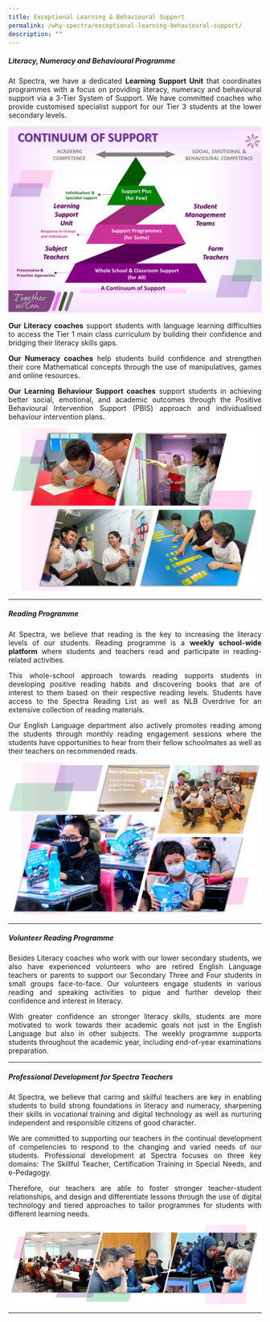 ```yaml
---
title: Exceptional Learning & Behavioural Support
permalink: /why-spectra/exceptional-learning-behavioural-support/
description: ""
---
```

##### **Literacy, Numeracy and Behavioural Programme**

<p align="justify">At Spectra, we have a dedicated&nbsp;<b>Learning Support Unit</b>&nbsp;that coordinates programmes with a focus on providing literacy, numeracy and behavioural support via a&nbsp;3-Tier System of Support. We have committed coaches who provide customised specialist support for our Tier 3 students at the lower secondary levels.</p>

![3 Tier Support](/images/3-Tier-Support.png)

<p></p><p align="justify"><b>Our Literacy coaches</b>&nbsp;support students with language learning difficulties to access the Tier 1 main class curriculum by building their confidence and bridging their literacy skills gaps.</p>

<p></p><p align="justify"><b>Our Numeracy coaches</b>&nbsp;help students build confidence and strengthen their core Mathematical concepts through the use of manipulatives, games and online resources.</p>

<p></p><p align="justify"><b>Our Learning Behaviour Support coaches</b>&nbsp;support students in achieving better social, emotional, and academic outcomes through the Positive Behavioural Intervention Support (PBIS) approach and individualised behaviour intervention plans.</p>

![](/images/csulsu2023.png)
	
***
	
	
##### **Reading Programme**

<p></p><p align="justify">At Spectra, we believe that reading is the key to increasing the literacy levels of our students. Reading programme is a&nbsp;<b>weekly school-wide platform</b>&nbsp;where students and teachers read and participate in reading-related activities.</p>

<p align="justify">This whole-school approach towards reading supports students in developing positive reading habits and discovering books that are of interest to them based on their respective reading levels. Students have access to the&nbsp;Spectra Reading List&nbsp;as well as&nbsp;NLB Overdrive&nbsp;for an extensive collection of reading materials.</p>

<p align="justify">Our English Language department also actively promotes reading among the students through monthly reading engagement sessions where the students have opportunities to hear from their fellow schoolmates as well as their teachers on recommended reads.</p>

![Reading Wednesdays](/images/Reading-Wednesdays-1.png)

***

##### **Volunteer Reading Programme**

<p align="justify">Besides Literacy coaches who work with our lower secondary students, we also have experienced volunteers who are retired English Language teachers or parents to support our Secondary Three and Four students in small groups face-to-face. Our volunteers engage students in various reading and speaking activities to pique and further develop their confidence and interest in literacy.
</p>

<p align="justify">With greater confidence an stronger literacy skills, students are more motivated to work towards their academic goals not just in the English Language but also in other subjects. The weekly programme supports students throughout the academic year, including end-of-year examinations preparation.</p>

***

##### **Professional Development for Spectra Teachers**

<p align="justify">At Spectra, we believe that caring and skilful teachers are key in enabling students to build strong foundations in literacy and numeracy, sharpening their skills in vocational training and digital technology as well as nurturing independent and responsible citizens of good character.</p>

<p align="justify">We are committed to supporting our teachers in the continual development of competencies to respond to the changing and varied needs of our students.&nbsp;Professional development at Spectra focuses on three key domains: The Skillful Teacher, Certification Training in Special Needs, and e-Pedagogy.</p>

<p align="justify">Therefore, our teachers are able to foster stronger teacher-student relationships, and design and differentiate lessons through the use of digital technology and tiered approaches to tailor programmes for students with different learning needs.</p>

<img style="width:1000px" src="/images/pd%20for%20teachers.png">

***